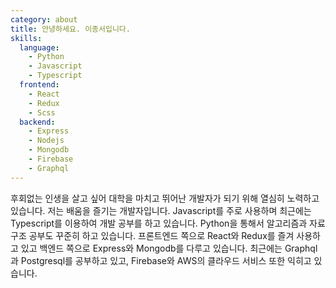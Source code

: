 ```yaml
---
category: about
title: 안녕하세요. 이종서입니다.
skills:
  language:
    - Python
    - Javascript
    - Typescript
  frontend:
    - React
    - Redux
    - Scss
  backend:
    - Express
    - Nodejs
    - Mongodb
    - Firebase
    - Graphql
---
```


후회없는 인생을 살고 싶어 대학을 마치고 뛰어난 개발자가 되기 위해 열심히 노력하고 있습니다. 저는 배움을 즐기는 개발자입니다. Javascript를 주로 사용하며 최근에는 Typescript를 이용하여 개발 공부를 하고 있습니다. Python을 통해서 알고리즘과 자료구조 공부도 꾸준히 하고 있습니다. 프론트엔드 쪽으로 React와 Redux를 즐겨 사용하고 있고 백엔드 쪽으로 Express와 Mongodb를 다루고 있습니다. 최근에는 Graphql과 Postgresql를 공부하고 있고, Firebase와 AWS의 클라우드 서비스 또한 익히고 있습니다.
